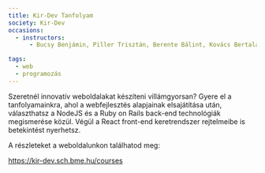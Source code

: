 ```yaml
---
title: Kir-Dev Tanfolyam
society: Kir-Dev
occasions:
  - instructors:
      - Bucsy Benjámin, Piller Trisztán, Berente Bálint, Kovács Bertalan, Sepsi László

tags:
  - web
  - programozás
---
```


Szeretnél innovatív weboldalakat készíteni villámgyorsan? Gyere el a tanfolyamainkra, ahol a webfejlesztés alapjainak elsajátítása után, választhatsz a NodeJS és a Ruby on Rails back-end technológiák megismerése közül. Végül a React front-end keretrendszer rejtelmeibe is betekintést nyerhetsz.

A részleteket a weboldalunkon találhatod meg:

https://kir-dev.sch.bme.hu/courses